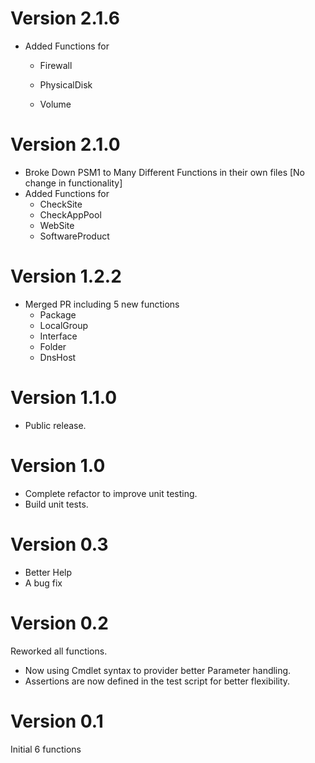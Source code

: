 # Version 2.1.6
* Added Functions for 
  * Firewall

  * PhysicalDisk
  * Volume

# Version 2.1.0
* Broke Down PSM1 to Many Different Functions in their own files [No change in functionality]
* Added Functions for 
  * CheckSite
  * CheckAppPool
  * WebSite
  * SoftwareProduct 
 
  
# Version 1.2.2
* Merged PR including 5 new functions
  * Package
  * LocalGroup
  * Interface
  * Folder
  * DnsHost

# Version 1.1.0
* Public release.

# Version 1.0
* Complete refactor to improve unit testing.
* Build unit tests.

# Version 0.3
* Better Help
* A bug fix

# Version 0.2
Reworked all functions.
 * Now using Cmdlet syntax to provider better Parameter handling.
 * Assertions are now defined in the test script for better flexibility.

# Version 0.1
Initial 6 functions